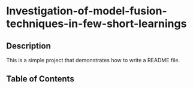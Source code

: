 # Investigation-of-model-fusion-techniques-in-few-short-learnings


## Description
This is a simple project that demonstrates how to write a README file.

## Table of Contents

